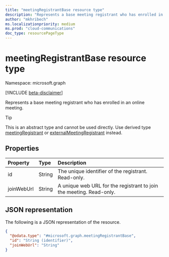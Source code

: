 ```yaml
---
title: "meetingRegistrantBase resource type"
description: "Represents a base meeting registrant who has enrolled in an online meeting."
author: "mkhribech"
ms.localizationpriority: medium
ms.prod: "cloud-communications"
doc_type: resourcePageType
---
```


# meetingRegistrantBase resource type

Namespace: microsoft.graph

[!INCLUDE [beta-disclaimer](../../includes/beta-disclaimer.md)]

Represents a base meeting registrant who has enrolled in an online meeting.

> [!TIP]
> This is an abstract type and cannot be used directly. Use derived type [meetingRegistrant](meetingregistrant.md) or [externalMeetingRegistrant](externalmeetingregistrant.md) instead.

## Properties

| Property   | Type   | Description                                                         |
|:-----------|:-------|:--------------------------------------------------------------------|
| id         | String | The unique identifier of the registrant. Read-only.                 |
| joinWebUrl | String | A unique web URL for the registrant to join the meeting. Read-only. |

## JSON representation

The following is a JSON representation of the resource.
<!-- {
  "blockType": "resource",
  "keyProperty": "id",
  "@odata.type": "microsoft.graph.meetingRegistrantBase",
  "baseType": "microsoft.graph.entity",
  "openType": false
}
-->

``` json
{
  "@odata.type": "#microsoft.graph.meetingRegistrantBase",
  "id": "String (identifier)",
  "joinWebUrl": "String"
}
```
